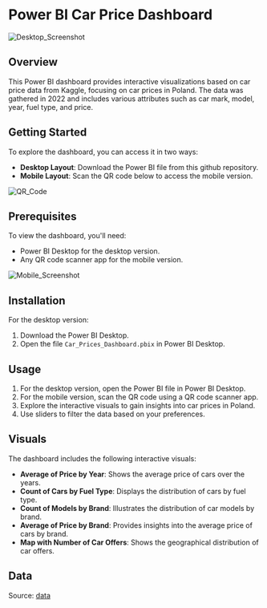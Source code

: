 # Power BI Car Price Dashboard

![Desktop_Screenshot](https://github.com/FilipK206/car_prices_dashboard/assets/109867923/3f224e51-45c3-4064-b43b-8d10321190b3)


## Overview
This Power BI dashboard provides interactive visualizations based on car price data from Kaggle, focusing on car prices in Poland. The data was gathered in 2022 and includes various attributes such as car mark, model, year, fuel type, and price.

## Getting Started
To explore the dashboard, you can access it in two ways:
- **Desktop Layout**: Download the Power BI file from this github repository.
- **Mobile Layout**: Scan the QR code below to access the mobile version.

![QR_Code](https://github.com/FilipK206/car_prices_dashboard/assets/109867923/0bb58a3e-dcc3-4a32-93d5-c4f50ba09200)


## Prerequisites
To view the dashboard, you'll need:
- Power BI Desktop for the desktop version.
- Any QR code scanner app for the mobile version.

![Mobile_Screenshot](https://github.com/FilipK206/car_prices_dashboard/assets/109867923/f327fa38-b0d1-44b2-92cd-34b0932e9b2e)


## Installation
For the desktop version:
1. Download the Power BI Desktop.
2. Open the file `Car_Prices_Dashboard.pbix` in Power BI Desktop.

## Usage
1. For the desktop version, open the Power BI file in Power BI Desktop.
2. For the mobile version, scan the QR code using a QR code scanner app.
3. Explore the interactive visuals to gain insights into car prices in Poland.
4. Use sliders to filter the data based on your preferences.

## Visuals
The dashboard includes the following interactive visuals:
- **Average of Price by Year**: Shows the average price of cars over the years.
- **Count of Cars by Fuel Type**: Displays the distribution of cars by fuel type.
- **Count of Models by Brand**: Illustrates the distribution of car models by brand.
- **Average of Price by Brand**: Provides insights into the average price of cars by brand.
- **Map with Number of Car Offers**: Shows the geographical distribution of car offers.

## Data
Source: [data](https://www.kaggle.com/datasets/aleksandrglotov/car-prices-poland "Car Prices - Kaggle Data")
